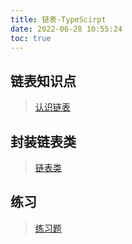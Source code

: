 ```yaml
---
title: 链表-TypeScirpt
date: 2022-06-28 10:55:24
toc: true
---
```


## 链表知识点
>[认识链表](/All/algorithm-ts/LinkedList/knowledge "认识链表")

## 封装链表类
>[链表类](/All/algorithm-ts/LinkedList/LinkedListClass "链表类")

## 练习
>[练习题](/All/algorithm-ts/LinkedList/practice "链表练习")

